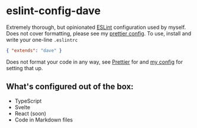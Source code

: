 # eslint-config-dave

Extremely thorough, but opinionated [ESLint](https://eslint.org/) configuration used by myself. Does not cover formatting, please see my [prettier config](https://npmjs.com/prettier-config-dave). To use, install and write your one-line `.eslintrc`

```json
{ "extends": "dave" }
```

Does not format your code in any way, see [Prettier](https://prettier.io/) for and [my config](https://npmjs.com/prettier-config-dave) for setting that up.

## What's configured out of the box:

- TypeScript
- Svelte
- React (soon)
- Code in Markdown files
